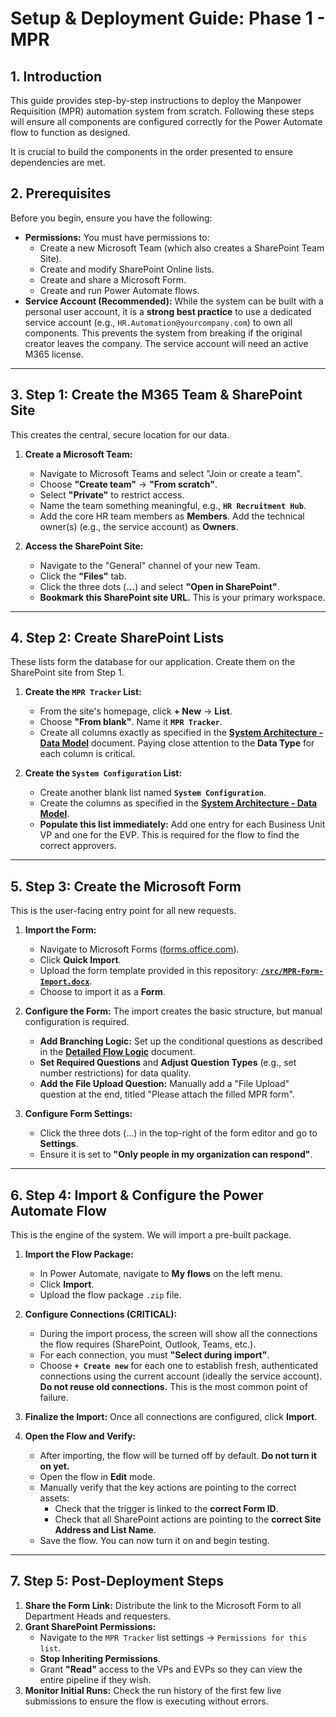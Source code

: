 # Setup & Deployment Guide: Phase 1 - MPR

## 1. Introduction

This guide provides step-by-step instructions to deploy the Manpower Requisition (MPR) automation system from scratch. Following these steps will ensure all components are configured correctly for the Power Automate flow to function as designed.

It is crucial to build the components in the order presented to ensure dependencies are met.

## 2. Prerequisites

Before you begin, ensure you have the following:

-   **Permissions:** You must have permissions to:
    -   Create a new Microsoft Team (which also creates a SharePoint Team Site).
    -   Create and modify SharePoint Online lists.
    -   Create and share a Microsoft Form.
    -   Create and run Power Automate flows.
-   **Service Account (Recommended):** While the system can be built with a personal user account, it is a **strong best practice** to use a dedicated service account (e.g., `HR.Automation@yourcompany.com`) to own all components. This prevents the system from breaking if the original creator leaves the company. The service account will need an active M365 license.

---

## 3. Step 1: Create the M365 Team & SharePoint Site

This creates the central, secure location for our data.

1.  **Create a Microsoft Team:**
    *   Navigate to Microsoft Teams and select "Join or create a team".
    *   Choose **"Create team"** -> **"From scratch"**.
    *   Select **"Private"** to restrict access.
    *   Name the team something meaningful, e.g., **`HR Recruitment Hub`**.
    *   Add the core HR team members as **Members**. Add the technical owner(s) (e.g., the service account) as **Owners**.

2.  **Access the SharePoint Site:**
    *   Navigate to the "General" channel of your new Team.
    *   Click the **"Files"** tab.
    *   Click the three dots (**...**) and select **"Open in SharePoint"**.
    *   **Bookmark this SharePoint site URL.** This is your primary workspace.

---

## 4. Step 2: Create SharePoint Lists

These lists form the database for our application. Create them on the SharePoint site from Step 1.

1.  **Create the `MPR Tracker` List:**
    *   From the site's homepage, click **+ New** -> **List**.
    *   Choose **"From blank"**. Name it **`MPR Tracker`**.
    *   Create all columns exactly as specified in the **[System Architecture - Data Model](./1-System-Architecture.md#mpr-tracker-list)** document. Paying close attention to the **Data Type** for each column is critical.

2.  **Create the `System Configuration` List:**
    *   Create another blank list named **`System Configuration`**.
    *   Create the columns as specified in the **[System Architecture - Data Model](./1-System-Architecture.md#system-configuration-list)**.
    *   **Populate this list immediately:** Add one entry for each Business Unit VP and one for the EVP. This is required for the flow to find the correct approvers.

---

## 5. Step 3: Create the Microsoft Form

This is the user-facing entry point for all new requests.

1.  **Import the Form:**
    *   Navigate to Microsoft Forms ([forms.office.com](https://forms.office.com)).
    *   Click **Quick Import**.
    *   Upload the form template provided in this repository: **[`/src/MPR-Form-Import.docx`](../src/MPR-Form-Import.docx)**.
    *   Choose to import it as a **Form**.

2.  **Configure the Form:** The import creates the basic structure, but manual configuration is required.
    *   **Add Branching Logic:** Set up the conditional questions as described in the **[Detailed Flow Logic](./3-Detailed-Flow-Logic.md#i-trigger-and-data-ingestion)** document.
    *   **Set Required Questions** and **Adjust Question Types** (e.g., set number restrictions) for data quality.
    *   **Add the File Upload Question:** Manually add a "File Upload" question at the end, titled "Please attach the filled MPR form".

3.  **Configure Form Settings:**
    *   Click the three dots (...) in the top-right of the form editor and go to **Settings**.
    *   Ensure it is set to **"Only people in my organization can respond"**.

---

## 6. Step 4: Import & Configure the Power Automate Flow

This is the engine of the system. We will import a pre-built package.

1.  **Import the Flow Package:**
    *   In Power Automate, navigate to **My flows** on the left menu.
    *   Click **Import**.
    *   Upload the flow package `.zip` file.

2.  **Configure Connections (CRITICAL):**
    *   During the import process, the screen will show all the connections the flow requires (SharePoint, Outlook, Teams, etc.).
    *   For each connection, you must **"Select during import"**.
    *   Choose **`+ Create new`** for each one to establish fresh, authenticated connections using the current account (ideally the service account). **Do not reuse old connections.** This is the most common point of failure.

3.  **Finalize the Import:** Once all connections are configured, click **Import**.

4.  **Open the Flow and Verify:**
    *   After importing, the flow will be turned off by default. **Do not turn it on yet.**
    *   Open the flow in **Edit** mode.
    *   Manually verify that the key actions are pointing to the correct assets:
        *   Check that the trigger is linked to the **correct Form ID**.
        *   Check that all SharePoint actions are pointing to the **correct Site Address and List Name**.
    *   Save the flow. You can now turn it on and begin testing.

---

## 7. Step 5: Post-Deployment Steps

1.  **Share the Form Link:** Distribute the link to the Microsoft Form to all Department Heads and requesters.
2.  **Grant SharePoint Permissions:**
    *   Navigate to the `MPR Tracker` list settings -> `Permissions for this list`.
    *   **Stop Inheriting Permissions**.
    *   Grant **"Read"** access to the VPs and EVPs so they can view the entire pipeline if they wish.
3.  **Monitor Initial Runs:** Check the run history of the first few live submissions to ensure the flow is executing without errors.